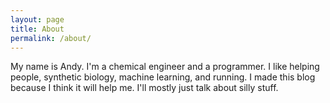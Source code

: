 ```yaml
---
layout: page
title: About
permalink: /about/
---
```


My name is Andy. I'm a chemical engineer and a programmer. I like helping people, synthetic biology, machine learning, and running. I made this blog because I think it will help me. I'll mostly just talk about silly stuff.